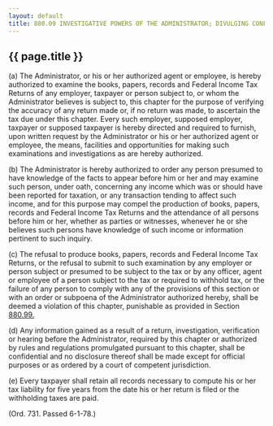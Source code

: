 ---
layout: default 
title: 880.09 INVESTIGATIVE POWERS OF THE ADMINISTRATOR; DIVULGING CONFIDENTIAL INFORMATION.---

{{ page.title }}
----------------

​(a) The Administrator, or his or her authorized agent or employee, is
hereby authorized to examine the books, papers, records and Federal
Income Tax Returns of any employer, taxpayer or person subject to, or
whom the Administrator believes is subject to, this chapter for the
purpose of verifying the accuracy of any return made or, if no return
was made, to ascertain the tax due under this chapter. Every such
employer, supposed employer, taxpayer or supposed taxpayer is hereby
directed and required to furnish, upon written request by the
Administrator or his or her authorized agent or employee, the means,
facilities and opportunities for making such examinations and
investigations as are hereby authorized.

​(b) The Administrator is hereby authorized to order any person presumed
to have knowledge of the facts to appear before him or her and may
examine such person, under oath, concerning any income which was or
should have been reported for taxation, or any transaction tending to
affect such income, and for this purpose may compel the production of
books, papers, records and Federal Income Tax Returns and the attendance
of all persons before him or her, whether as parties or witnesses,
whenever he or she believes such persons have knowledge of such income
or information pertinent to such inquiry.

​(c) The refusal to produce books, papers, records and Federal Income
Tax Returns, or the refusal to submit to such examination by any
employer or person subject or presumed to be subject to the tax or by
any officer, agent or employee of a person subject to the tax or
required to withhold tax, or the failure of any person to comply with
any of the provisions of this section or with an order or subpoena of
the Administrator authorized hereby, shall be deemed a violation of this
chapter, punishable as provided in Section [880.99.](401d1e41.html)

​(d) Any information gained as a result of a return, investigation,
verification or hearing before the Administrator, required by this
chapter or authorized by rules and regulations promulgated pursuant to
this chapter, shall be confidential and no disclosure thereof shall be
made except for official purposes or as ordered by a court of competent
jurisdiction.

​(e) Every taxpayer shall retain all records necessary to compute his or
her tax liability for five years from the date his or her return is
filed or the withholding taxes are paid.

(Ord. 731. Passed 6-1-78.)
